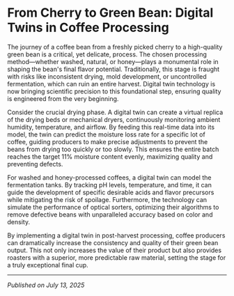 # From Cherry to Green Bean: Digital Twins in Coffee Processing

The journey of a coffee bean from a freshly picked cherry to a high-quality green bean is a critical, yet delicate, process. The chosen processing method—whether washed, natural, or honey—plays a monumental role in shaping the bean's final flavor potential. Traditionally, this stage is fraught with risks like inconsistent drying, mold development, or uncontrolled fermentation, which can ruin an entire harvest. Digital twin technology is now bringing scientific precision to this foundational step, ensuring quality is engineered from the very beginning.

Consider the crucial drying phase. A digital twin can create a virtual replica of the drying beds or mechanical dryers, continuously monitoring ambient humidity, temperature, and airflow. By feeding this real-time data into its model, the twin can predict the moisture loss rate for a specific lot of coffee, guiding producers to make precise adjustments to prevent the beans from drying too quickly or too slowly. This ensures the entire batch reaches the target 11% moisture content evenly, maximizing quality and preventing defects.

For washed and honey-processed coffees, a digital twin can model the fermentation tanks. By tracking pH levels, temperature, and time, it can guide the development of specific desirable acids and flavor precursors while mitigating the risk of spoilage. Furthermore, the technology can simulate the performance of optical sorters, optimizing their algorithms to remove defective beans with unparalleled accuracy based on color and density.

By implementing a digital twin in post-harvest processing, coffee producers can dramatically increase the consistency and quality of their green bean output. This not only increases the value of their product but also provides roasters with a superior, more predictable raw material, setting the stage for a truly exceptional final cup.

---
*Published on July 13, 2025*

